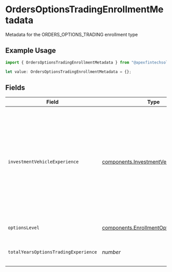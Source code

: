 # OrdersOptionsTradingEnrollmentMetadata

Metadata for the ORDERS_OPTIONS_TRADING enrollment type

## Example Usage

```typescript
import { OrdersOptionsTradingEnrollmentMetadata } from "@apexfintechsolutions/ascend-sdk/models/components";

let value: OrdersOptionsTradingEnrollmentMetadata = {};
```

## Fields

| Field                                                                                                                                                         | Type                                                                                                                                                          | Required                                                                                                                                                      | Description                                                                                                                                                   | Example                                                                                                                                                       |
| ------------------------------------------------------------------------------------------------------------------------------------------------------------- | ------------------------------------------------------------------------------------------------------------------------------------------------------------- | ------------------------------------------------------------------------------------------------------------------------------------------------------------- | ------------------------------------------------------------------------------------------------------------------------------------------------------------- | ------------------------------------------------------------------------------------------------------------------------------------------------------------- |
| `investmentVehicleExperience`                                                                                                                                 | [components.InvestmentVehicleExperience](../../models/components/investmentvehicleexperience.md)                                                              | :heavy_minus_sign:                                                                                                                                            | This captures a user's experience with investment vehicles. It includes details such as the user's average annual trade count for various investment vehicles |                                                                                                                                                               |
| `optionsLevel`                                                                                                                                                | [components.EnrollmentOptionsLevel](../../models/components/enrollmentoptionslevel.md)                                                                        | :heavy_minus_sign:                                                                                                                                            | Requested options level                                                                                                                                       | OPTIONS_LEVEL_2_LONG_OPTIONS                                                                                                                                  |
| `totalYearsOptionsTradingExperience`                                                                                                                          | *number*                                                                                                                                                      | :heavy_minus_sign:                                                                                                                                            | Total years of options trading experience                                                                                                                     | 0                                                                                                                                                             |